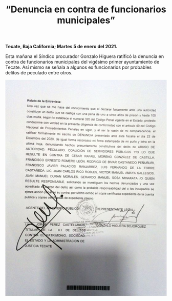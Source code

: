 ﻿---
layout: blog
title: “Denuncia en contra de funcionarios municipales”
Date: 2021-01-05
categories: tecate
permalink: /:categories/:title:output_ext
image: /img/cnr/2021-01-05-denuncia-en-contra.jpg
alt: “ “
autor:
---


**Tecate, Baja California; Martes 5 de enero del 2021.** 


Esta mañana el Síndico procurador Gonzalo Higuera ratificó la denuncia en contra de funcionarios municipales del vigésimo primer ayuntamiento de Tecate. Así mismo se señala a algunos ex funcionarios por probables delitos de peculado entre otros.

<div id="carouselExampleSlidesOnly" class="carousel slide" data-ride="carousel">
  <div class="carousel-inner">
    <div class="carousel-item active">
       <img class="d-block w-100" src="/img/cnr/2021-01-05-denuncia-en-contra.jpg" loading="lazy"  alt="">
    </div>
  </div>
</div>